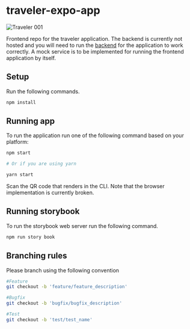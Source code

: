 # traveler-expo-app
![Traveler 001](https://github.com/Revenology/traveler-expo-app/assets/101493226/06e839b0-8532-4f0b-9101-99a9a0e7c0dc)

Frontend repo for the traveler application. The backend is currently not hosted and you will need to run the [backend](https://github.com/Revenology/traveler) for the application to work correctly.
A mock service is to be implemented for running the frontend application by itself.

## Setup
Run the following commands.

```bash
npm install
```

## Running app

To run the application run one of the following command based on your platform:

```bash
npm start

# Or if you are using yarn

yarn start
```

Scan the QR code that renders in the CLI. Note that the browser implementation is currently broken.

## Running storybook

To run the storybook web server run the following command.

```bash
npm run story book
```

## Branching rules

Please branch using the following convention

```bash
#Feature
git checkout -b 'feature/feature_description'

#Bugfix
git checkout -b 'bugfix/bugfix_description'

#Test
git checkout -b 'test/test_name'
```
